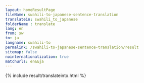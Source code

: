 ```yaml
---
layout: homeResultPage
fileName: swahili-to-japanese-sentence-translation
translatein: swahili_to_japanese
folderName : translate
lang: en
from: sw
to: ja
langname: swahili-to
permalink: /swahili-to-japanese-sentence-translation/result
sitemap: false
nointernationalization: true
matchurls: en&&ja
---
```

{% include result/translateinto.html %}

<script src="/js/result/translation.js" data-foldername="{{page.folderName}}" data-lang="{{page.lang}}"></script>
